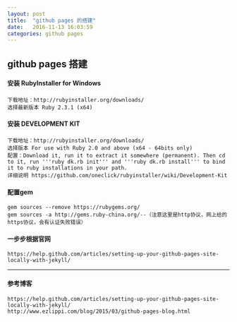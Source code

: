```yaml
---
layout: post
title:  "github pages 的搭建"
date:   2016-11-13 16:03:59
categories: github pages
---
```


## github pages 搭建


#### 安装 RubyInstaller for Windows

	下载地址：http://rubyinstaller.org/downloads/
	选择最新版本 Ruby 2.3.1 (x64)

#### 安装 DEVELOPMENT KIT
	
	下载地址：http://rubyinstaller.org/downloads/
	选择版本 For use with Ruby 2.0 and above (x64 - 64bits only)
	配置：Download it, run it to extract it somewhere (permanent). Then cd to it, run '''ruby dk.rb init''' and '''ruby dk.rb install''' to bind it to ruby installations in your path.
	详细说明 https://github.com/oneclick/rubyinstaller/wiki/Development-Kit

#### 配置gem

	gem sources --remove https://rubygems.org/  
	gem sources -a http://gems.ruby-china.org/--（注意这里是http协议，网上给的https协议，会有认证失败错误）

#### 一步步根据官网

	https://help.github.com/articles/setting-up-your-github-pages-site-locally-with-jekyll/	

*****
#### 参考博客

	https://help.github.com/articles/setting-up-your-github-pages-site-locally-with-jekyll/
	http://www.ezlippi.com/blog/2015/03/github-pages-blog.html